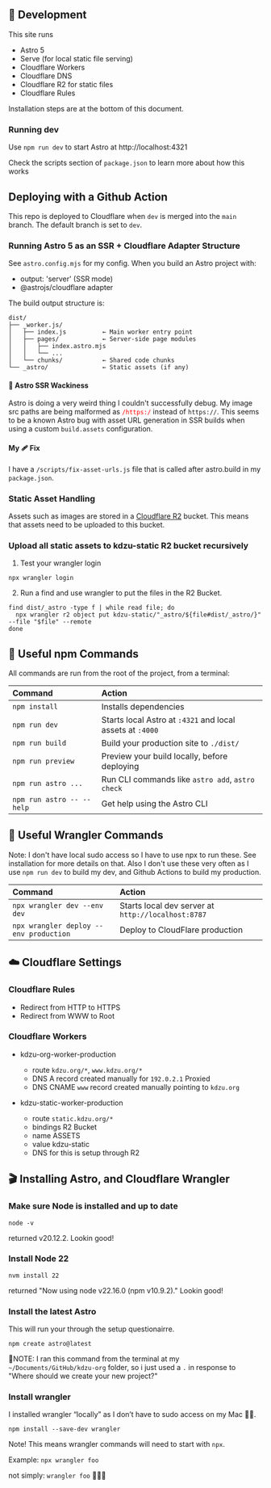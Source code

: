 ## 🚀 Development

This site runs
- Astro 5
- Serve (for local static file serving)
- Cloudflare Workers
- Cloudflare DNS
- Cloudflare R2 for static files
- Cloudflare Rules

Installation steps are at the bottom of this document.

### Running dev

Use `npm run dev` to start Astro at http://localhost:4321


Check the scripts section of `package.json` to learn more about how this works


## Deploying with a Github Action

This repo is deployed to Cloudflare when `dev` is merged into the `main` branch. The default branch is set to `dev`.

### Running Astro 5 as an SSR  + Cloudflare Adapter Structure

See `astro.config.mjs` for my config. When you build an Astro project with:

- output: 'server' (SSR mode)
- @astrojs/cloudflare adapter

The build output structure is:

```
dist/
├── _worker.js/
│   ├── index.js          ← Main worker entry point
│   ├── pages/            ← Server-side page modules
│   │   ├── index.astro.mjs
│   │   └── ...
│   └── chunks/           ← Shared code chunks
└── _astro/               ← Static assets (if any)
```

#### 🚨 Astro SSR Wackiness
Astro is doing a very weird thing I couldn't successfully debug. My image src paths are being malformed as <span style="color:red">`/https:/`</span> instead of `https://`. This seems to be a known Astro bug with asset URL generation in SSR builds when using a custom `build.assets` configuration.

#### My 🩹 Fix
I have a `/scripts/fix-asset-urls.js` file that is called after astro.build in my `package.json`.

### Static Asset Handling

Assets such as images are stored in a [Cloudflare R2](https://www.cloudflare.com/developer-platform/products/r2/) bucket. This means that assets need to be uploaded to this bucket.

### Upload all static assets to kdzu-static R2 bucket recursively

1. Test your wrangler login

`npx wrangler login`

2. Run a find and use wrangler to put the files in the R2 Bucket.

```
find dist/_astro -type f | while read file; do
  npx wrangler r2 object put kdzu-static/"_astro/${file#dist/_astro/}" --file "$file" --remote
done
```

## 🧞 Useful npm Commands

All commands are run from the root of the project, from a terminal:

| Command                                 | Action                                                     |
| :-------------------------------------- | :--------------------------------------------------------- |
| `npm install`                           | Installs dependencies                                      |
| `npm run dev`                           | Starts local Astro at `:4321` and local assets at `:4000`  |
| `npm run build`                         | Build your production site to `./dist/`                    |
| `npm run preview`                       | Preview your build locally, before deploying               |
| `npm run astro ...`                     | Run CLI commands like `astro add`, `astro check`           |
| `npm run astro -- --help`               | Get help using the Astro CLI                               |

## 🤠 Useful Wrangler Commands

Note: I don't have local sudo access so I have to use npx to run these. See installation for more details on that. Also I don't use these very often as I use `npm run dev` to build my dev, and Github Actions to build my production.

| Command                                 | Action                                             |
| :-------------------------------------- | :------------------------------------------------- |
| `npx wrangler dev --env dev`            | Starts local dev server at `http://localhost:8787` |
| `npx wrangler deploy --env production`  | Deploy to CloudFlare production                    |

## ☁️ Cloudflare Settings

### Cloudflare Rules

- Redirect from HTTP to HTTPS
- Redirect from WWW to Root

### Cloudflare Workers
- kdzu-org-worker-production
  - route `kdzu.org/*`, `www.kdzu.org/*`
  - DNS A record created manually for `192.0.2.1` Proxied
  - DNS CNAME `www` record created manually pointing to `kdzu.org`

- kdzu-static-worker-production
  - route `static.kdzu.org/*`
  - bindings R2 Bucket 
   - name ASSETS 
   - value kdzu-static
  - DNS for this is setup through R2


## 🎬 Installing Astro, and Cloudflare Wrangler

### Make sure Node is installed and up to date

```node -v```

returned v20.12.2. Lookin good!

### Install Node 22

```nvm install 22```

returned "Now using node v22.16.0 (npm v10.9.2)." Lookin good!

### Install the latest Astro

This will run your through the setup questionairre.

```npm create astro@latest```

🚨NOTE: I ran this command from the terminal at my `~/Documents/GitHub/kdzu-org` folder, so i just used a `.` in response to "Where should we create your new project?"

### Install wrangler
I installed wrangler “locally” as I don’t have to sudo access on my Mac 😵‍💫.

`npm install --save-dev wrangler`

Note! This means wrangler commands will need to start with `npx`.

Example: `npx wrangler foo`

not simply: `wrangler foo` 🙅🏼‍♂️